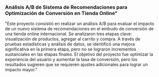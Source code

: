 ### Análisis A/B de Sistema de Recomendaciones para Optimización de Conversión en Tienda Online"

"Este proyecto consistió en realizar un análisis A/B para evaluar el impacto de un nuevo sistema de recomendaciones en el embudo de conversión de una tienda online internacional. Se analizaron tres etapas clave: visualización de productos, agregar al carrito y compra. A través de pruebas estadísticas y análisis de datos, se identificó una mejora significativa en la primera etapa, pero no se lograron incrementos sustanciales en las etapas finales. El objetivo del proyecto fue optimizar la experiencia del usuario y aumentar la tasa de conversión, pero los resultados sugieren que se requieren ajustes adicionales para lograr un impacto mayor."

